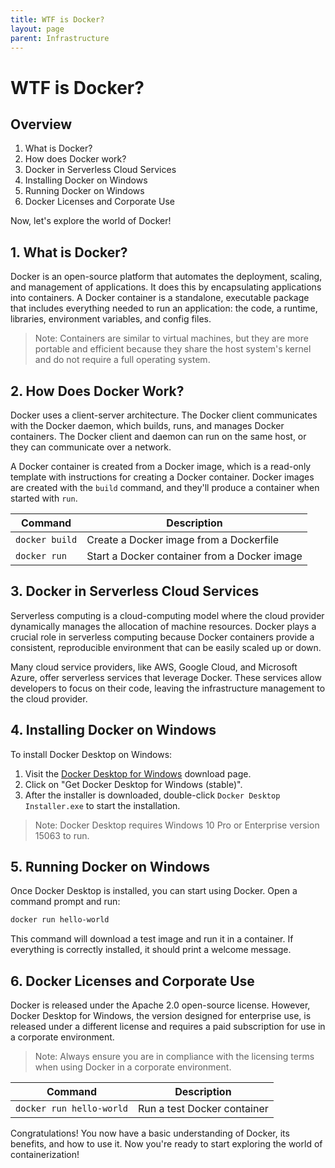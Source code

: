 ```yaml
---
title: WTF is Docker?
layout: page
parent: Infrastructure
---
```


# WTF is Docker?

## Overview

1. What is Docker?
2. How does Docker work?
3. Docker in Serverless Cloud Services
4. Installing Docker on Windows
5. Running Docker on Windows
6. Docker Licenses and Corporate Use

Now, let's explore the world of Docker!

## 1. What is Docker?

Docker is an open-source platform that automates the deployment, scaling, and management of applications. It does this by encapsulating applications into containers. A Docker container is a standalone, executable package that includes everything needed to run an application: the code, a runtime, libraries, environment variables, and config files.

> Note: Containers are similar to virtual machines, but they are more portable and efficient because they share the host system's kernel and do not require a full operating system.

## 2. How Does Docker Work?

Docker uses a client-server architecture. The Docker client communicates with the Docker daemon, which builds, runs, and manages Docker containers. The Docker client and daemon can run on the same host, or they can communicate over a network.

A Docker container is created from a Docker image, which is a read-only template with instructions for creating a Docker container. Docker images are created with the `build` command, and they'll produce a container when started with `run`.

| Command | Description |
|---------|-------------|
| `docker build` | Create a Docker image from a Dockerfile |
| `docker run` | Start a Docker container from a Docker image |

## 3. Docker in Serverless Cloud Services

Serverless computing is a cloud-computing model where the cloud provider dynamically manages the allocation of machine resources. Docker plays a crucial role in serverless computing because Docker containers provide a consistent, reproducible environment that can be easily scaled up or down.

Many cloud service providers, like AWS, Google Cloud, and Microsoft Azure, offer serverless services that leverage Docker. These services allow developers to focus on their code, leaving the infrastructure management to the cloud provider.

## 4. Installing Docker on Windows

To install Docker Desktop on Windows:

1. Visit the [Docker Desktop for Windows](https://hub.docker.com/editions/community/docker-ce-desktop-windows/) download page.
2. Click on "Get Docker Desktop for Windows (stable)".
3. After the installer is downloaded, double-click `Docker Desktop Installer.exe` to start the installation.

> Note: Docker Desktop requires Windows 10 Pro or Enterprise version 15063 to run.

## 5. Running Docker on Windows

Once Docker Desktop is installed, you can start using Docker. Open a command prompt and run:

```bash
docker run hello-world
```

This command will download a test image and run it in a container. If everything is correctly installed, it should print a welcome message.

## 6. Docker Licenses and Corporate Use

Docker is released under the Apache 2.0 open-source license. However, Docker Desktop for Windows, the version designed for enterprise use, is released under a different license and requires a paid subscription for use in a corporate environment. 

> Note: Always ensure you are in compliance with the licensing terms when using Docker in a corporate environment.

| Command | Description |
|---------|-------------|
| `docker run hello-world` | Run a test Docker container |

Congratulations! You now have a basic understanding of Docker, its benefits, and how to use it. Now you're ready to start exploring the world of containerization!